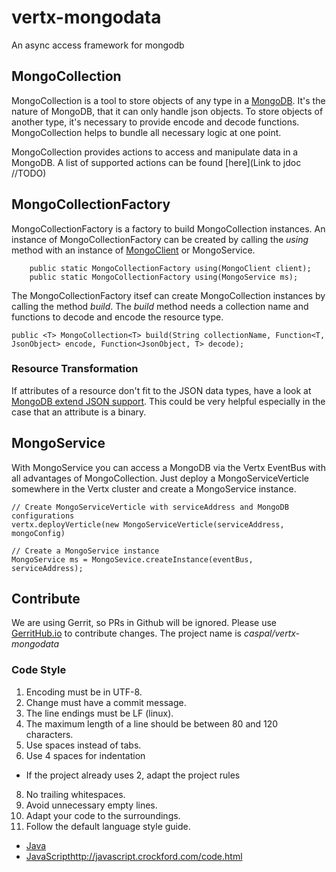 # vertx-mongodata
An async access framework for mongodb

## MongoCollection
MongoCollection is a tool to store objects of any type in a [MongoDB](https://www.mongodb.com/). It's the nature
of MongoDB, that it can only handle json objects. To store objects of another type, it's necessary to
provide encode and decode functions. MongoCollection helps to bundle all necessary logic at one point.

MongoCollection provides actions to access and manipulate data in a MongoDB. A list of supported actions can
be found [here](Link to jdoc //TODO)

## MongoCollectionFactory
MongoCollectionFactory is a factory to build MongoCollection instances. An instance of MongoCollectionFactory can be
created by calling the *using* method with an instance of [MongoClient](http://vertx.io/docs/vertx-mongo-client/java/)
or MongoService.

```
    public static MongoCollectionFactory using(MongoClient client);
    public static MongoCollectionFactory using(MongoService ms);
```

The MongoCollectionFactory itsef can create MongoCollection instances by calling the method *build*. The *build*
method needs a collection name and functions to decode and encode the resource type.

```
public <T> MongoCollection<T> build(String collectionName, Function<T, JsonObject> encode, Function<JsonObject, T> decode);
```

### Resource Transformation
If attributes of a resource don't fit to the JSON data types, have a look at [MongoDB extend JSON support](http://vertx.io/docs/vertx-mongo-client/java/#_mongodb_extended_json_support).
This could be very helpful especially in the case that an attribute is a binary.

## MongoService
With MongoService you can access a MongoDB via the Vertx EventBus with all advantages of MongoCollection. Just deploy a
MongoServiceVerticle somewhere in the Vertx cluster and create a MongoService instance.

```
// Create MongoServiceVerticle with serviceAddress and MongoDB configurations
vertx.deployVerticle(new MongoServiceVerticle(serviceAddress, mongoConfig)

// Create a MongoService instance
MongoService ms = MongoSevice.createInstance(eventBus, serviceAddress);
```

## Contribute
We are using Gerrit, so PRs in Github will be ignored. Please use [GerritHub.io](https://review.gerrithub.io)
to contribute changes. The project name is *caspal/vertx-mongodata*

### Code Style
1. Encoding must be in UTF-8.
2. Change must have a commit message.
3. The line endings must be LF (linux).
4. The maximum length of a line should be between 80 and 120 characters.
5. Use spaces instead of tabs.
6. Use 4 spaces for indentation
  * If the project already uses 2, adapt the project rules
8. No trailing whitespaces.
9. Avoid unnecessary empty lines.
10. Adapt your code to the surroundings.
11. Follow the default language style guide.
  * [Java](http://www.oracle.com/technetwork/java/codeconventions-150003.pdf)
  * [JavaScript](http://vertx.io/)http://javascript.crockford.com/code.html